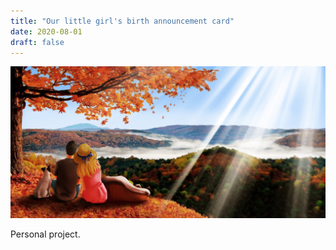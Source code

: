 ```yaml
---
title: "Our little girl's birth announcement card"
date: 2020-08-01
draft: false
---
```


![image1](bienvenue_camille-001.jpg)

Personal project.